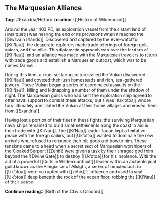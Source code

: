 ## The Marquesian Alliance
**Tag**:: #Exandria/History
**Location**:: [[History of Wildemount]]

Around the year 400 PD, an exploration vessel from the distant land of [[Marquet]] was nearing the end of its provisions when it reached the [[Swavain Islands]]. Discovered and captured by the ever-watchful [[Ki’Nau]], the desperate explorers made trade offerings of foreign gold, spices, and fine silks. This diplomatic approach won over the leaders of [[Ki’Nau]], and an alliance was made with the Marquesian travelers to return with trade goods and establish a Marquesian outpost, which was to be named Damali.

During this time, a cruel seafaring culture called the Vukan discovered [[Ki’Nau]] and coveted their lush homesteads and rich, sea-gathered jewelry. These Vukan began a series of coordinated assaults on the [[Ki’Nau]], killing and kidnapping a number of them under the shadow of night. The Marquesian guilds who had sent the exploration ship agreed to offer naval support to combat these attacks, but it was [[Uk’otoa]] whose fury ultimately annihilated the Vukan at their home villages and erased them from [[Exandria]].

Having lost a portion of their fleet in these fights, the surviving Marquesian naval ships remained to build small settlements along the coast to aid in their trade with [[Ki’Nau]]. The [[Ki’Nau]] leader Tauan kept a tentative peace with the foreign sailors, but [[Uk’otoa]] wanted to dominate the new arrivals who refused to renounce their old gods and bow to him. These tensions came to a head when a secret sect of Marquesian worshipers of the Cloaked Serpent [[Zehir]] were given a task by their enraged god from beyond the [[Divine Gate]]: to destroy [[Uk’otoa]] for his insolence. With the aid of a powerful [[Cults in Wildemount|cult]] leader within an archeological guild known as the Allegiance of Allsight, a series of temples built to [[Uk’otoa]] were corrupted with [[Zehir]]’s influence and used to seal [[Uk’otoa]] deep beneath the rock of the ocean floor, robbing the [[Ki’Nau]] of their patron.

**Continue reading**::[[Birth of the Clovis Concord]]